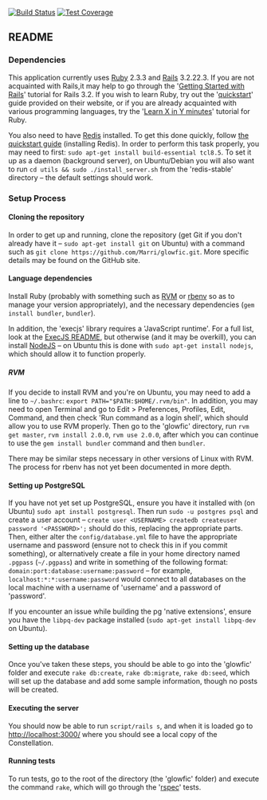 [![Build Status](https://travis-ci.org/Marri/glowfic.svg?branch=master)](https://travis-ci.org/Marri/glowfic) [![Test Coverage](https://codeclimate.com/github/Marri/glowfic/badges/coverage.svg)](https://codeclimate.com/github/Marri/glowfic/coverage)

## README

### Dependencies

This application currently uses [Ruby](https://www.ruby-lang.org/en/) 2.3.3 and [Rails](http://rubyonrails.org/) 3.2.22.3.
If you are not acquainted with Rails,it may help to go through the '[Getting Started with Rails](http://guides.rubyonrails.org/v3.2/getting_started.html)' tutorial for Rails 3.2.
If you wish to learn Ruby, try out the '[quickstart](https://www.ruby-lang.org/en/documentation/quickstart/)' guide provided on their website, or if you are already acquainted with various programming languages, try the '[Learn X in Y minutes](https://learnxinyminutes.com/docs/ruby/)' tutorial for Ruby.

You also need to have [Redis](https://redis.io/) installed.
To get this done quickly, follow [the quickstart guide](https://redis.io/topics/quickstart) (installing Redis).
In order to perform this task properly, you may need to first: `sudo apt-get install build-essential tcl8.5`.
To set it up as a daemon (background server), on Ubuntu/Debian you will also want to run `cd utils && sudo ./install_server.sh` from the 'redis-stable' directory – the default settings should work.

### Setup Process

#### Cloning the repository

In order to get up and running, clone the repository (get Git if you don't already have it – `sudo apt-get install git` on Ubuntu) with a command such as `git clone https://github.com/Marri/glowfic.git`.
More specific details may be found on the GitHub site.

#### Language dependencies

Install Ruby (probably with something such as [RVM](https://rvm.io/rvm/install) or [rbenv](https://github.com/rbenv/rbenv) so as to manage your version appropriately), and the necessary dependencies (`gem install bundler`, `bundler`).

In addition, the 'execjs' library requires a 'JavaScript runtime'.
For a full list, look at the [ExecJS README](https://github.com/rails/execjs), but otherwise (and it may be overkill), you can install [NodeJS](https://nodejs.org/en/download/package-manager/) – on Ubuntu this is done with `sudo apt-get install nodejs`, which should allow it to function properly.

##### RVM

If you decide to install RVM and you're on Ubuntu, you may need to add a line to `~/.bashrc`: `export PATH="$PATH:$HOME/.rvm/bin"`.
In addition, you may need to open Terminal and go to Edit > Preferences, Profiles, Edit, Command, and then check 'Run command as a login shell', which should allow you to use RVM properly.
Then go to the 'glowfic' directory, run `rvm get master`, `rvm install 2.0.0`, `rvm use 2.0.0`, after which you can continue to use the `gem install bundler` command and then `bundler`.

There may be similar steps necessary in other versions of Linux with RVM.
The process for rbenv has not yet been documented in more depth.

#### Setting up PostgreSQL

If you have not yet set up PostgreSQL, ensure you have it installed with (on Ubuntu) `sudo apt install postgresql`.
Then run `sudo -u postgres psql` and create a user account – `create user <USERNAME> createdb createuser password '<PASSWORD>';` should do this, replacing the appropriate parts.
Then, either alter the `config/database.yml` file to have the appropriate username and password (ensure not to check this in if you commit something), or alternatively create a file in your home directory named `.pgpass` (`~/.pgpass`) and write in something of the following format:
`domain:port:database:username:password` – for example, `localhost:*:*:username:password` would connect to all databases on the local machine with a username of 'username' and a password of 'password'.

If you encounter an issue while building the pg 'native extensions', ensure you have the `libpq-dev` package installed (`sudo apt-get install libpq-dev` on Ubuntu).

#### Setting up the database

Once you've taken these steps, you should be able to go into the 'glowfic' folder and execute `rake db:create`, `rake db:migrate`, `rake db:seed`, which will set up the database and add some sample information, though no posts will be created.

#### Executing the server

You should now be able to run `script/rails s`, and when it is loaded go to [http://localhost:3000/](http://localhost:3000/) where you should see a local copy of the Constellation.

#### Running tests

To run tests, go to the root of the directory (the 'glowfic' folder) and execute the command `rake`, which will go through the '[rspec](http://rspec.info/)' tests.
